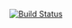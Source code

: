 [![Build Status](https://travis-ci.org/rohithareddy/BinarySearch.svg?branch=master)](https://travis-ci.org/rohithareddy/BinarySearch)
